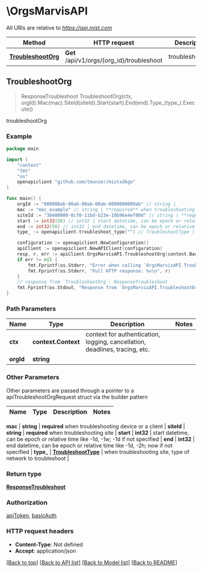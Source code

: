 # \OrgsMarvisAPI

All URIs are relative to *https://api.mist.com*

Method | HTTP request | Description
------------- | ------------- | -------------
[**TroubleshootOrg**](OrgsMarvisAPI.md#TroubleshootOrg) | **Get** /api/v1/orgs/{org_id}/troubleshoot | troubleshootOrg



## TroubleshootOrg

> ResponseTroubleshoot TroubleshootOrg(ctx, orgId).Mac(mac).SiteId(siteId).Start(start).End(end).Type_(type_).Execute()

troubleshootOrg



### Example

```go
package main

import (
	"context"
	"fmt"
	"os"
	openapiclient "github.com/tmunzer/mistsdkgo"
)

func main() {
	orgId := "000000ab-00ab-00ab-00ab-0000000000ab" // string | 
	mac := "mac_example" // string | **required** when troubleshooting device or a client (optional)
	siteId := "38400000-8cf0-11bd-b23e-10b96e4ef00d" // string | **required** when troubleshooting site (optional)
	start := int32(56) // int32 | start datetime, can be epoch or relative time like -1d, -1w; -1d if not specified (optional)
	end := int32(56) // int32 | end datetime, can be epoch or relative time like -1d, -2h; now if not specified (optional)
	type_ := openapiclient.troubleshoot_type("") // TroubleshootType | when troubleshooting site, type of network to troubleshoot (optional)

	configuration := openapiclient.NewConfiguration()
	apiClient := openapiclient.NewAPIClient(configuration)
	resp, r, err := apiClient.OrgsMarvisAPI.TroubleshootOrg(context.Background(), orgId).Mac(mac).SiteId(siteId).Start(start).End(end).Type_(type_).Execute()
	if err != nil {
		fmt.Fprintf(os.Stderr, "Error when calling `OrgsMarvisAPI.TroubleshootOrg``: %v\n", err)
		fmt.Fprintf(os.Stderr, "Full HTTP response: %v\n", r)
	}
	// response from `TroubleshootOrg`: ResponseTroubleshoot
	fmt.Fprintf(os.Stdout, "Response from `OrgsMarvisAPI.TroubleshootOrg`: %v\n", resp)
}
```

### Path Parameters


Name | Type | Description  | Notes
------------- | ------------- | ------------- | -------------
**ctx** | **context.Context** | context for authentication, logging, cancellation, deadlines, tracing, etc.
**orgId** | **string** |  | 

### Other Parameters

Other parameters are passed through a pointer to a apiTroubleshootOrgRequest struct via the builder pattern


Name | Type | Description  | Notes
------------- | ------------- | ------------- | -------------

 **mac** | **string** | **required** when troubleshooting device or a client | 
 **siteId** | **string** | **required** when troubleshooting site | 
 **start** | **int32** | start datetime, can be epoch or relative time like -1d, -1w; -1d if not specified | 
 **end** | **int32** | end datetime, can be epoch or relative time like -1d, -2h; now if not specified | 
 **type_** | [**TroubleshootType**](TroubleshootType.md) | when troubleshooting site, type of network to troubleshoot | 

### Return type

[**ResponseTroubleshoot**](ResponseTroubleshoot.md)

### Authorization

[apiToken](../README.md#apiToken), [basicAuth](../README.md#basicAuth)

### HTTP request headers

- **Content-Type**: Not defined
- **Accept**: application/json

[[Back to top]](#) [[Back to API list]](../README.md#documentation-for-api-endpoints)
[[Back to Model list]](../README.md#documentation-for-models)
[[Back to README]](../README.md)

